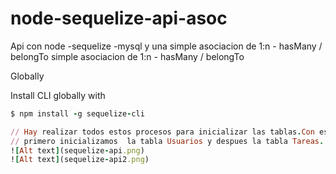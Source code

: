 # node-sequelize-api-asoc
Api con node -sequelize -mysql y una simple asociacion de 1:n - hasMany / belongTo
simple asociacion de 1:n  - hasMany / belongTo

Globally

Install CLI globally with
```ruby
$ npm install -g sequelize-cli

// Hay realizar todos estos procesos para inicializar las tablas.Con estos procesos
// primero inicializamos  la tabla Usuarios y despues la tabla Tareas.
![Alt text](sequelize-api.png)
![Alt text](sequelize-api2.png)
